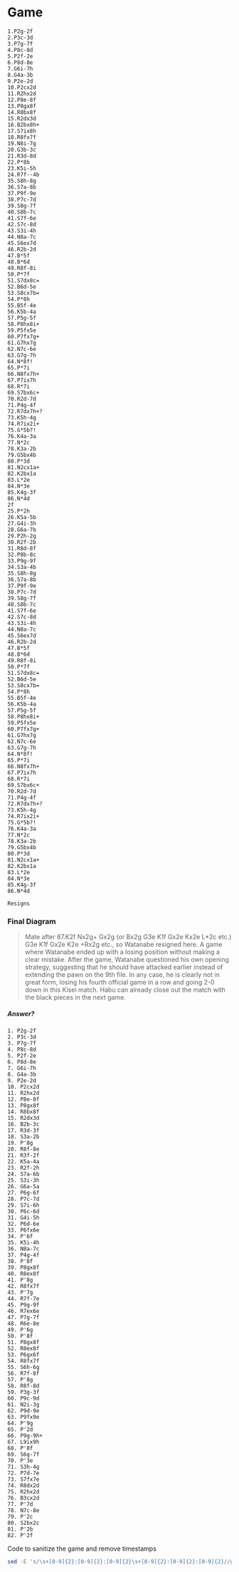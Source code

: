 # Game

```Shogi
1.P2g-2f
2.P3c-3d
3.P7g-7f
4.P8c-8d
5.P2f-2e
6.P8d-8e
7.G6i-7h
8.G4a-3b
9.P2e-2d
10.P2cx2d
11.R2hx2d
12.P8e-8f
13.P8gx8f
14.R8bx8f
15.R2dx3d
16.B2bx8h+
17.S7ix8h
18.R8fx7f
19.N8i-7g
20.G3b-3c
21.R3d-8d
22.P*8b
23.K5i-5h
24.R7f--4b
35.S8h-8g
36.S7a-8b
37.P9f-9e
38.P7c-7d
39.S8g-7f
40.S8b-7c
41.S7f-6e
42.S7c-8d
43.S3i-4h
44.N8a-7c
45.S6ex7d
46.R2b-2d
47.B*5f
48.B*6d
49.R8f-8i
50.P*7f
51.S7dx8c=
52.B6d-5e
53.S8cx7b=
54.P*8h
55.B5f-4e
56.K5b-4a
57.P5g-5f
58.P8hx8i+
59.P5fx5e
60.P7fx7g+
61.G7hx7g
62.N7c-6e
63.G7g-7h
64.N*8f!
65.P*7i
66.N8fx7h+
67.P7ix7h
68.R*7i
69.S7bx6c+
70.R2d-7d
71.P4g-4f
72.R7dx7h+?
73.K5h-4g
74.R7ix2i+
75.G*5b?!
76.K4a-3a
77.N*2c
78.K3a-2b
79.G5bx4b
80.P*3d
81.N2cx1a+
82.K2bx1a
83.L*2e
84.N*3e
85.K4g-3f
86.N*4d
2f
25.P*2h
26.K5a-5b
27.G4i-3h
28.G6a-7b
29.P2h-2g
30.R2f-2b
31.R8d-8f
32.P8b-8c
33.P9g-9f
34.S3a-4b
35.S8h-8g
36.S7a-8b
37.P9f-9e
38.P7c-7d
39.S8g-7f
40.S8b-7c
41.S7f-6e
42.S7c-8d
43.S3i-4h
44.N8a-7c
45.S6ex7d
46.R2b-2d
47.B*5f
48.B*6d
49.R8f-8i
50.P*7f
51.S7dx8c=
52.B6d-5e
53.S8cx7b=
54.P*8h
55.B5f-4e
56.K5b-4a
57.P5g-5f
58.P8hx8i+
59.P5fx5e
60.P7fx7g+
61.G7hx7g
62.N7c-6e
63.G7g-7h
64.N*8f!
65.P*7i
66.N8fx7h+
67.P7ix7h
68.R*7i
69.S7bx6c+
70.R2d-7d
71.P4g-4f
72.R7dx7h+?
73.K5h-4g
74.R7ix2i+
75.G*5b?!
76.K4a-3a
77.N*2c
78.K3a-2b
79.G5bx4b
80.P*3d
81.N2cx1a+
82.K2bx1a
83.L*2e
84.N*3e
85.K4g-3f
86.N*4d

Resigns
```

### Final Diagram

> Mate after 87.K2f Nx2g+ Gx2g (or Bx2g G3e K1f Gx2e Kx2e L*2c etc.) G3e K1f Gx2e K2e
> +Rx2g etc., so Watanabe resigned here. A game where Watanabe ended up with a losing
> position without making a clear mistake. After the game, Watanabe questioned his own
> opening strategy, suggesting that he should have attacked earlier instead of extending
> the pawn on the 9th file. In any case, he is clearly not in great form, losing his
> fourth official game in a row and going 2-0 down in this Kisei match. Habu can already
> close out the match with the black pieces in the next game.

##### Answer?

```Shogi
1. P2g-2f
2. P3c-3d
3. P7g-7f
4. P8c-8d
5. P2f-2e
6. P8d-8e
7. G6i-7h
8. G4a-3b
9. P2e-2d
10. P2cx2d
11. R2hx2d
12. P8e-8f
13. P8gx8f
14. R8bx8f
15. R2dx3d
16. B2b-3c
17. R3d-3f
18. S3a-2b
19. P'8g
20. R8f-8e
21. R3f-2f
22. K5a-4a
23. R2f-2h
24. S7a-6b
25. S3i-3h
26. G6a-5a
27. P6g-6f
28. P7c-7d
29. S7i-6h
30. P6c-6d
31. G4i-5h
32. P6d-6e
33. P6fx6e
34. P'6f
35. K5i-4h
36. N8a-7c
37. P4g-4f
38. P'8f
39. P8gx8f
40. R8ex8f
41. P'8g
42. R8fx7f
43. P'7g
44. R7f-7e
45. P9g-9f
46. R7ex6e
47. P7g-7f
48. R6e-8e
49. P'6g
50. P'8f
51. P8gx8f
52. R8ex8f
53. P6gx6f
54. R8fx7f
55. S6h-6g
56. R7f-8f
57. P'8g
58. R8f-8d
59. P3g-3f
60. P9c-9d
61. N2i-3g
62. P9d-9e
63. P9fx9e
64. P'9g
65. P'2d
66. P9g-9h+
67. L9ix9h
68. P'8f
69. S6g-7f
70. P'3e
71. S3h-4g
72. P7d-7e
73. S7fx7e
74. R8dx2d
75. R2hx2d
76. B3cx2d
77. P'7d
78. N7c-8e
79. P'2c
80. S2bx2c
81. P'2b
82. P'2f
```

Code to sanitize the game and remove timestamps

```bash
sed -E 's/\s+[0-9]{2}:[0-9]{2}:[0-9]{2}\s+[0-9]{2}:[0-9]{2}:[0-9]{2}//g' file.txt > file-sanitized.txt 
```
